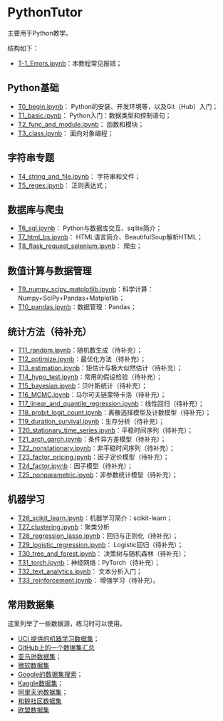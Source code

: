 # PythonTutor

主要用于Python教学。

结构如下：

* [T-1_Errors.ipynb](T-1_Errors.ipynb)：本教程常见报错；

## Python基础

* [T0_begin.ipynb](T0_begin.ipynb)： Python的安装、开发环境等，以及Git（Hub）入门；
* [T1_basic.ipynb](T1_basic.ipynb)： Python入门：数据类型和控制语句；
* [T2_func_and_module.ipynb](T2_func_and_module.ipynb)： 函数和模块；
* [T3_class.ipynb](T3_class.ipynb)： 面向对象编程；

## 字符串专题

* [T4_string_and_file.ipynb](T4_string_and_file.ipynb)： 字符串和文件；
* [T5_regex.ipynb](T5_regex.ipynb)： 正则表达式；

## 数据库与爬虫

* [T6_sql.ipynb](T10_sql.ipynb)： Python与数据库交互、sqlite简介；
* [T7_html_bs.ipynb](T11_html_bs.ipynb)： HTML语言简介、BeautifulSoup解析HTML；
* [T8_flask_request_selenium.ipynb](T12_flask_request_selenium.ipynb)： 爬虫；

## 数值计算与数据管理

* [T9_numpy_scipy_matplotlib.ipynb](T6_numpy_scipy_matplotlib.ipynb)：科学计算： Numpy+SciPy+Pandas+Matplotlib；
* [T10_pandas.ipynb](T7_pandas.ipynb)：数据管理：Pandas；

## 统计方法（待补充）

* [T11_random.ipynb](T11_random.ipynb)：随机数生成（待补充）；
* [T12_optimize.ipynb](T12_optimize.ipynb)：最优化方法（待补充）；
* [T13_estimation.ipynb](T13_estimation.ipynb)：矩估计与极大似然估计（待补充）；
* [T14_hypo_test.ipynb](T14_hypo_test.ipynb)：常用的假设检验（待补充）；
* [T15_bayesian.ipynb](T15_bayesian.ipynb)：贝叶斯统计（待补充）；
* [T16_MCMC.ipynb](T16_MCMC.ipynb)：马尔可夫链蒙特卡洛（待补充）；
* [T17_linear_and_quantile_regression.ipynb](T17_linear_and_quantile_regression.ipynb)：线性回归（待补充）；
* [T18_probit_logit_count.ipynb](T18_probit_logit_count.ipynb)：离散选择模型及计数模型（待补充）；
* [T19_duration_survival.ipynb](T19_duration_survival.ipynb)：生存分析（待补充）；
* [T20_stationary_time_series.ipynb](T20_stationary_time_series.ipynb)：平稳时间序列（待补充）；
* [T21_arch_garch.ipynb](T21_arch_garch.ipynb)：条件异方差模型（待补充）；
* [T22_nonstationary.ipynb](T22_nonstationary.ipynb)：非平稳时间序列（待补充）；
* [T23_factor_pricing.ipynb](T23_factor_pricing.ipynb)：因子定价模型（待补充）；
* [T24_factor.ipynb](T24_factor.ipynb)：因子模型（待补充）；
* [T25_nonparametric.ipynb](T25_nonparametric.ipynb)：非参数统计模型（待补充）；

## 机器学习

* [T26_scikit_learn.ipynb](T26_scikit_learn.ipynb)：机器学习简介：scikit-learn；
* [T27_clustering.ipynb](T27_clustering.ipynb)：聚类分析
* [T28_regression_lasso.ipynb](T28_regression_lasso.ipynb)：回归与正则化（待补充）；
* [T29_logistic_regression.ipynb](T29_logistic_regression.ipynb)： Logistic回归（待补充）；
* [T30_tree_and_forest.ipynb](T30_tree_and_forest.ipynb)： 决策树与随机森林（待补充）；
* [T31_torch.ipynb](T31_torch.ipynb)：神经网络：PyTorch（待补充）；
* [T32_text_analytics.ipynb](T32_text_analytics.ipynb)： 文本分析入门；
* [T33_reinforcement.ipynb](T33_reinforcement.ipynb)： 增强学习（待补充）。

## 常用数据集

这里列举了一些数据源，练习时可以使用。

* [UCI 提供的机器学习数据集](https://archive.ics.uci.edu/ml/datasets.php)；
* [GitHub上的一个数据集汇总](https://github.com/awesomedata/awesome-public-datasets)
* [亚马逊数据集](https://registry.opendata.aws)；
* [微软数据集](https://msropendata.com)
* [Google的数据集搜索](https://toolbox.google.com/datasetsearch)；
* [Kaggle数据集](https://www.kaggle.com/datasets)；
* [阿里天池数据集](https://tianchi.aliyun.com/dataset)；
* [和鲸社区数据集](https://www.kesci.com/home/dataset)
* [欧盟数据集](https://data.europa.eu/euodp/data/dataset)